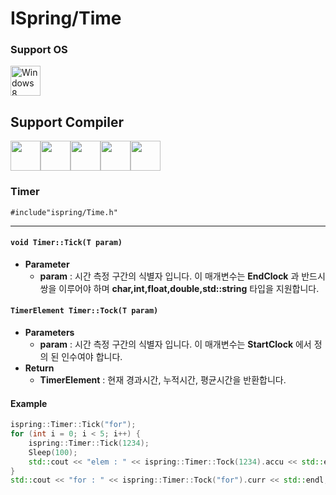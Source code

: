 # ISpring/Time
### Support OS
<img src="https://i.imgur.com/ElCyyzT.png" title="Windows8" width="48">

## Support Compiler
<img src="https://i.imgur.com/d67ToiK.png" width="48"><img src="https://i.imgur.com/O5bye0l.png" width="48"><img src="https://i.imgur.com/XFJ2SfL.png" width="48"><img src="https://i.imgur.com/u1NhcaW.jpg" width="48"><img src="https://i.imgur.com/zhdD9BY.png" width="48">

### Timer



`#include"ispring/Time.h"`
* * *

#### `void Timer::Tick(T param)`
+ **Parameter**
	+ **param** : 시간 측정 구간의 식별자 입니다. 이 매개변수는 **EndClock** 과 반드시 쌍을 이루어야 하며 **char,int,float,double,std::string** 타입을 지원합니다.

#### `TimerElement Timer::Tock(T param)`
+ **Parameters**
	+ **param** : 시간 측정 구간의 식별자 입니다. 이 매개변수는 **StartClock** 에서 정의 된 인수여야 합니다.
+ **Return**
	+ **TimerElement** : 현재 경과시간, 누적시간, 평균시간을 반환합니다. 

#### Example
```cpp
ispring::Timer::Tick("for");
for (int i = 0; i < 5; i++) {
	ispring::Timer::Tick(1234);
	Sleep(100);
	std::cout << "elem : " << ispring::Timer::Tock(1234).accu << std::endl;
}
std::cout << "for : " << ispring::Timer::Tock("for").curr << std::endl;
```